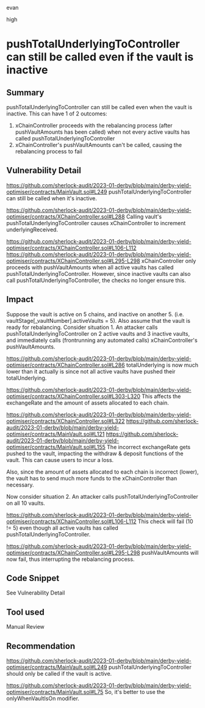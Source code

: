 evan

high

# pushTotalUnderlyingToController can still be called even if the vault is inactive

## Summary
pushTotalUnderlyingToController can still be called even when the vault is inactive. 
This can have 1 of 2 outcomes:
1. xChainController proceeds with the rebalancing process (after pushVaultAmounts has been called) when not every active vaults has called pushTotalUnderlyingToController
2. xChainController's pushVaultAmounts can't be called, causing the rebalancing process to fail

## Vulnerability Detail
https://github.com/sherlock-audit/2023-01-derby/blob/main/derby-yield-optimiser/contracts/MainVault.sol#L249
pushTotalUnderlyingToController can still be called when it's inactive.

https://github.com/sherlock-audit/2023-01-derby/blob/main/derby-yield-optimiser/contracts/XChainController.sol#L288
Calling vault's pushTotalUnderlyingToController causes xChainController to increment underlyingReceived.

https://github.com/sherlock-audit/2023-01-derby/blob/main/derby-yield-optimiser/contracts/XChainController.sol#L106-L112
https://github.com/sherlock-audit/2023-01-derby/blob/main/derby-yield-optimiser/contracts/XChainController.sol#L295-L298
xChainController only proceeds with pushVaultAmounts when all active vaults has called pushTotalUnderlyingToController. However, since inactive vaults can also call pushTotalUnderlyingToController, the checks no longer ensure this.

## Impact

Suppose the vault is active on 5 chains, and inactive on another 5. (i.e. vaultStage[_vaultNumber].activeVaults = 5). Also assume that the vault is ready for rebalancing.
Consider situation 1. An attacker calls pushTotalUnderlyingToController on 2 active vaults and 3 inactive vaults, and immediately calls (frontrunning any automated calls) xChainController's pushVaultAmounts.

https://github.com/sherlock-audit/2023-01-derby/blob/main/derby-yield-optimiser/contracts/XChainController.sol#L286
totalUnderlying is now much lower than it actually is since not all active vaults have pushed their totalUnderlying.

https://github.com/sherlock-audit/2023-01-derby/blob/main/derby-yield-optimiser/contracts/XChainController.sol#L303-L320
This affects the exchangeRate and the amount of assets allocated to each chain.

https://github.com/sherlock-audit/2023-01-derby/blob/main/derby-yield-optimiser/contracts/XChainController.sol#L322
https://github.com/sherlock-audit/2023-01-derby/blob/main/derby-yield-optimiser/contracts/MainVault.sol#L121
https://github.com/sherlock-audit/2023-01-derby/blob/main/derby-yield-optimiser/contracts/MainVault.sol#L155
The incorrect exchangeRate gets pushed to the vault, impacting the withdraw & deposit functions of the vault. This can cause users to incur a loss.

Also, since the amount of assets allocated to each chain is incorrect (lower), the vault has to send much more funds to the xChainController than necessary.

Now consider situation 2. An attacker calls pushTotalUnderlyingToController on all 10 vaults. 

https://github.com/sherlock-audit/2023-01-derby/blob/main/derby-yield-optimiser/contracts/XChainController.sol#L106-L112
This check will fail (10 != 5) even though all active vaults has called pushTotalUnderlyingToController.

https://github.com/sherlock-audit/2023-01-derby/blob/main/derby-yield-optimiser/contracts/XChainController.sol#L295-L298
pushVaultAmounts will now fail, thus interrupting the rebalancing process.

## Code Snippet

See Vulnerability Detail

## Tool used

Manual Review

## Recommendation
https://github.com/sherlock-audit/2023-01-derby/blob/main/derby-yield-optimiser/contracts/MainVault.sol#L249
pushTotalUnderlyingToController should only be called if the vault is active. 

https://github.com/sherlock-audit/2023-01-derby/blob/main/derby-yield-optimiser/contracts/MainVault.sol#L75
So, it's better to use the onlyWhenVaultIsOn modifier.
